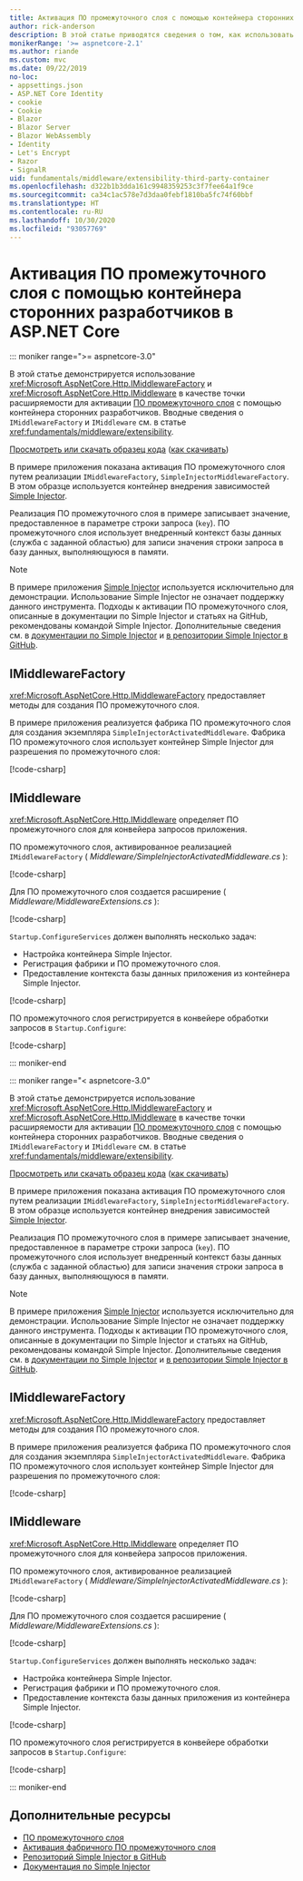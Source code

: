 ```yaml
---
title: Активация ПО промежуточного слоя с помощью контейнера сторонних разработчиков в ASP.NET Core
author: rick-anderson
description: В этой статье приводятся сведения о том, как использовать строго типизированное ПО промежуточного слоя с активацией на основе фабрики и контейнером сторонних разработчиков в ASP.NET Core.
monikerRange: '>= aspnetcore-2.1'
ms.author: riande
ms.custom: mvc
ms.date: 09/22/2019
no-loc:
- appsettings.json
- ASP.NET Core Identity
- cookie
- Cookie
- Blazor
- Blazor Server
- Blazor WebAssembly
- Identity
- Let's Encrypt
- Razor
- SignalR
uid: fundamentals/middleware/extensibility-third-party-container
ms.openlocfilehash: d322b1b3dda161c9948359253c3f7fee64a1f9ce
ms.sourcegitcommit: ca34c1ac578e7d3daa0febf1810ba5fc74f60bbf
ms.translationtype: HT
ms.contentlocale: ru-RU
ms.lasthandoff: 10/30/2020
ms.locfileid: "93057769"
---
```

# <a name="middleware-activation-with-a-third-party-container-in-aspnet-core"></a>Активация ПО промежуточного слоя с помощью контейнера сторонних разработчиков в ASP.NET Core

::: moniker range=">= aspnetcore-3.0"

В этой статье демонстрируется использование <xref:Microsoft.AspNetCore.Http.IMiddlewareFactory> и <xref:Microsoft.AspNetCore.Http.IMiddleware> в качестве точки расширяемости для активации [ПО промежуточного слоя](xref:fundamentals/middleware/index) с помощью контейнера сторонних разработчиков. Вводные сведения о `IMiddlewareFactory` и `IMiddleware` см. в статье <xref:fundamentals/middleware/extensibility>.

[Просмотреть или скачать образец кода](https://github.com/dotnet/AspNetCore.Docs/tree/master/aspnetcore/fundamentals/middleware/extensibility-third-party-container/samples/) ([как скачивать](xref:index#how-to-download-a-sample))

В примере приложения показана активация ПО промежуточного слоя путем реализации `IMiddlewareFactory`, `SimpleInjectorMiddlewareFactory`. В этом образце используется контейнер внедрения зависимостей [Simple Injector](https://simpleinjector.org).

Реализация ПО промежуточного слоя в примере записывает значение, предоставленное в параметре строки запроса (`key`). ПО промежуточного слоя использует внедренный контекст базы данных (служба с заданной областью) для записи значения строки запроса в базу данных, выполняющуюся в памяти.

> [!NOTE]
> В примере приложения [Simple Injector](https://github.com/simpleinjector/SimpleInjector) используется исключительно для демонстрации. Использование Simple Injector не означает поддержку данного инструмента. Подходы к активации ПО промежуточного слоя, описанные в документации по Simple Injector и статьях на GitHub, рекомендованы командой Simple Injector. Дополнительные сведения см. в [документации по Simple Injector](https://simpleinjector.readthedocs.io/en/latest/index.html) и [в репозитории Simple Injector в GitHub](https://github.com/simpleinjector/SimpleInjector).

## <a name="imiddlewarefactory"></a>IMiddlewareFactory

<xref:Microsoft.AspNetCore.Http.IMiddlewareFactory> предоставляет методы для создания ПО промежуточного слоя.

В примере приложения реализуется фабрика ПО промежуточного слоя для создания экземпляра `SimpleInjectorActivatedMiddleware`. Фабрика ПО промежуточного слоя использует контейнер Simple Injector для разрешения по промежуточного слоя:

[!code-csharp[](extensibility-third-party-container/samples/3.x/SampleApp/Middleware/SimpleInjectorMiddlewareFactory.cs?name=snippet1&highlight=5-8,12)]

## <a name="imiddleware"></a>IMiddleware

<xref:Microsoft.AspNetCore.Http.IMiddleware> определяет ПО промежуточного слоя для конвейера запросов приложения.

ПО промежуточного слоя, активированное реализацией `IMiddlewareFactory` ( *Middleware/SimpleInjectorActivatedMiddleware.cs* ):

[!code-csharp[](extensibility-third-party-container/samples/3.x/SampleApp/Middleware/SimpleInjectorActivatedMiddleware.cs?name=snippet1)]

Для ПО промежуточного слоя создается расширение ( *Middleware/MiddlewareExtensions.cs* ):

[!code-csharp[](extensibility-third-party-container/samples/3.x/SampleApp/Middleware/MiddlewareExtensions.cs?name=snippet1)]

`Startup.ConfigureServices` должен выполнять несколько задач:

* Настройка контейнера Simple Injector.
* Регистрация фабрики и ПО промежуточного слоя.
* Предоставление контекста базы данных приложения из контейнера Simple Injector.

[!code-csharp[](extensibility-third-party-container/samples/3.x/SampleApp/Startup.cs?name=snippet1)]

ПО промежуточного слоя регистрируется в конвейере обработки запросов в `Startup.Configure`:

[!code-csharp[](extensibility-third-party-container/samples/3.x/SampleApp/Startup.cs?name=snippet2&highlight=12)]

::: moniker-end

::: moniker range="< aspnetcore-3.0"

В этой статье демонстрируется использование <xref:Microsoft.AspNetCore.Http.IMiddlewareFactory> и <xref:Microsoft.AspNetCore.Http.IMiddleware> в качестве точки расширяемости для активации [ПО промежуточного слоя](xref:fundamentals/middleware/index) с помощью контейнера сторонних разработчиков. Вводные сведения о `IMiddlewareFactory` и `IMiddleware` см. в статье <xref:fundamentals/middleware/extensibility>.

[Просмотреть или скачать образец кода](https://github.com/dotnet/AspNetCore.Docs/tree/master/aspnetcore/fundamentals/middleware/extensibility-third-party-container/samples/) ([как скачивать](xref:index#how-to-download-a-sample))

В примере приложения показана активация ПО промежуточного слоя путем реализации `IMiddlewareFactory`, `SimpleInjectorMiddlewareFactory`. В этом образце используется контейнер внедрения зависимостей [Simple Injector](https://simpleinjector.org).

Реализация ПО промежуточного слоя в примере записывает значение, предоставленное в параметре строки запроса (`key`). ПО промежуточного слоя использует внедренный контекст базы данных (служба с заданной областью) для записи значения строки запроса в базу данных, выполняющуюся в памяти.

> [!NOTE]
> В примере приложения [Simple Injector](https://github.com/simpleinjector/SimpleInjector) используется исключительно для демонстрации. Использование Simple Injector не означает поддержку данного инструмента. Подходы к активации ПО промежуточного слоя, описанные в документации по Simple Injector и статьях на GitHub, рекомендованы командой Simple Injector. Дополнительные сведения см. в [документации по Simple Injector](https://simpleinjector.readthedocs.io/en/latest/index.html) и [в репозитории Simple Injector в GitHub](https://github.com/simpleinjector/SimpleInjector).

## <a name="imiddlewarefactory"></a>IMiddlewareFactory

<xref:Microsoft.AspNetCore.Http.IMiddlewareFactory> предоставляет методы для создания ПО промежуточного слоя.

В примере приложения реализуется фабрика ПО промежуточного слоя для создания экземпляра `SimpleInjectorActivatedMiddleware`. Фабрика ПО промежуточного слоя использует контейнер Simple Injector для разрешения по промежуточного слоя:

[!code-csharp[](extensibility-third-party-container/samples/2.x/SampleApp/Middleware/SimpleInjectorMiddlewareFactory.cs?name=snippet1&highlight=5-8,12)]

## <a name="imiddleware"></a>IMiddleware

<xref:Microsoft.AspNetCore.Http.IMiddleware> определяет ПО промежуточного слоя для конвейера запросов приложения.

ПО промежуточного слоя, активированное реализацией `IMiddlewareFactory` ( *Middleware/SimpleInjectorActivatedMiddleware.cs* ):

[!code-csharp[](extensibility-third-party-container/samples/2.x/SampleApp/Middleware/SimpleInjectorActivatedMiddleware.cs?name=snippet1)]

Для ПО промежуточного слоя создается расширение ( *Middleware/MiddlewareExtensions.cs* ):

[!code-csharp[](extensibility-third-party-container/samples/2.x/SampleApp/Middleware/MiddlewareExtensions.cs?name=snippet1)]

`Startup.ConfigureServices` должен выполнять несколько задач:

* Настройка контейнера Simple Injector.
* Регистрация фабрики и ПО промежуточного слоя.
* Предоставление контекста базы данных приложения из контейнера Simple Injector.

[!code-csharp[](extensibility-third-party-container/samples/2.x/SampleApp/Startup.cs?name=snippet1)]

ПО промежуточного слоя регистрируется в конвейере обработки запросов в `Startup.Configure`:

[!code-csharp[](extensibility-third-party-container/samples/2.x/SampleApp/Startup.cs?name=snippet2&highlight=12)]

::: moniker-end

## <a name="additional-resources"></a>Дополнительные ресурсы

* [ПО промежуточного слоя](xref:fundamentals/middleware/index)
* [Активация фабричного ПО промежуточного слоя](xref:fundamentals/middleware/extensibility)
* [Репозиторий Simple Injector в GitHub](https://github.com/simpleinjector/SimpleInjector)
* [Документация по Simple Injector](https://simpleinjector.readthedocs.io/en/latest/index.html)
